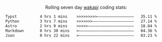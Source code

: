 <p align="center">Rolling seven day <a href="https://wakapi.dev/"/>wakapi</a> coding stats:</p>
<!--START_SECTION:waka-->

```txt
Typst          4 hrs 1 mins    >>>>>>>>>————————————————   35.11 %
Python         3 hrs 7 mins    >>>>>>>——————————————————   27.14 %
Astro          2 hrs 9 mins    >>>>>————————————————————   18.84 %
Markdown       0 hrs 30 mins   >————————————————————————   04.36 %
Json           0 hrs 22 mins   >————————————————————————   03.23 %
```

<!--END_SECTION:waka-->
